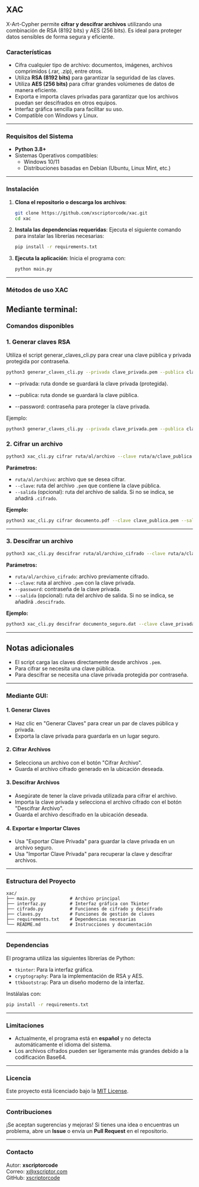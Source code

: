 ## **XAC**

X-Art-Cypher permite **cifrar y descifrar archivos** utilizando una combinación de RSA (8192 bits) y AES (256 bits). Es ideal para proteger datos sensibles de forma segura y eficiente.

### **Características**
- Cifra cualquier tipo de archivo: documentos, imágenes, archivos comprimidos (.rar, .zip), entre otros.
- Utiliza **RSA (8192 bits)** para garantizar la seguridad de las claves.
- Utiliza **AES (256 bits)** para cifrar grandes volúmenes de datos de manera eficiente.
- Exporta e importa claves privadas para garantizar que los archivos puedan ser descifrados en otros equipos.
- Interfaz gráfica sencilla para facilitar su uso.
- Compatible con Windows y Linux.

---

### **Requisitos del Sistema**
- **Python 3.8+**
- Sistemas Operativos compatibles:
  - Windows 10/11
  - Distribuciones basadas en Debian (Ubuntu, Linux Mint, etc.)

---

### **Instalación**
1. **Clona el repositorio o descarga los archivos**:
   ```bash
   git clone https://github.com/xscriptorcode/xac.git
   cd xac
   ```

2. **Instala las dependencias requeridas**:
   Ejecuta el siguiente comando para instalar las librerías necesarias:
   ```bash
   pip install -r requirements.txt
   ```

3. **Ejecuta la aplicación**:
   Inicia el programa con:
   ```bash
   python main.py
   ```

---

### **Métodos de uso XAC**

## Mediante terminal:
### Comandos disponibles


### 1. Generar claves RSA
Utiliza el script generar_claves_cli.py para crear una clave pública y privada protegida por contraseña.

```bash
python3 generar_claves_cli.py --privada clave_privada.pem --publica clave_publica.pem --password tu_contraseña
```
* --privada: ruta donde se guardará la clave privada (protegida).

* --publica: ruta donde se guardará la clave pública.

* --password: contraseña para proteger la clave privada.

Ejemplo:

```bash
python3 generar_claves_cli.py --privada clave_privada.pem --publica clave_publica.pem --password segura123
```


### 2. Cifrar un archivo

```bash
python3 xac_cli.py cifrar ruta/al/archivo --clave ruta/a/clave_publica.pem
```

**Parámetros:**

- `ruta/al/archivo`: archivo que se desea cifrar.
- `--clave`: ruta del archivo `.pem` que contiene la clave pública.
- `--salida` (opcional): ruta del archivo de salida. Si no se indica, se añadirá `.cifrado`.

**Ejemplo:**

```bash
python3 xac_cli.py cifrar documento.pdf --clave clave_publica.pem --salida documento_seguro.dat
```

---

### 3. Descifrar un archivo

```bash
python3 xac_cli.py descifrar ruta/al/archivo_cifrado --clave ruta/a/clave_privada.pem --password contraseña
```

**Parámetros:**

- `ruta/al/archivo_cifrado`: archivo previamente cifrado.
- `--clave`: ruta al archivo `.pem` con la clave privada.
- `--password`: contraseña de la clave privada.
- `--salida` (opcional): ruta del archivo de salida. Si no se indica, se añadirá `.descifrado`.

**Ejemplo:**

```bash
python3 xac_cli.py descifrar documento_seguro.dat --clave clave_privada.pem --password mipassword --salida documento_recuperado.pdf
```

---

## Notas adicionales

- El script carga las claves directamente desde archivos `.pem`.
- Para cifrar se necesita una clave pública.
- Para descifrar se necesita una clave privada protegida por contraseña.

---
### Mediante GUI:

#### **1. Generar Claves**
- Haz clic en "Generar Claves" para crear un par de claves pública y privada.
- Exporta la clave privada para guardarla en un lugar seguro.

#### **2. Cifrar Archivos**
- Selecciona un archivo con el botón "Cifrar Archivo".
- Guarda el archivo cifrado generado en la ubicación deseada.

#### **3. Descifrar Archivos**
- Asegúrate de tener la clave privada utilizada para cifrar el archivo.
- Importa la clave privada y selecciona el archivo cifrado con el botón "Descifrar Archivo".
- Guarda el archivo descifrado en la ubicación deseada.

#### **4. Exportar e Importar Claves**
- Usa "Exportar Clave Privada" para guardar la clave privada en un archivo seguro.
- Usa "Importar Clave Privada" para recuperar la clave y descifrar archivos.

---

### **Estructura del Proyecto**
```
xac/
├── main.py             # Archivo principal
├── interfaz.py         # Interfaz gráfica con Tkinter
├── cifrado.py          # Funciones de cifrado y descifrado
├── claves.py           # Funciones de gestión de claves
├── requirements.txt    # Dependencias necesarias
└── README.md           # Instrucciones y documentación
```

---

### **Dependencias**
El programa utiliza las siguientes librerías de Python:
- `tkinter`: Para la interfaz gráfica.
- `cryptography`: Para la implementación de RSA y AES.
- `ttkbootstrap`: Para un diseño moderno de la interfaz.

Instálalas con:
```bash
pip install -r requirements.txt
```

---

### **Limitaciones**
- Actualmente, el programa está en **español** y no detecta automáticamente el idioma del sistema.
- Los archivos cifrados pueden ser ligeramente más grandes debido a la codificación Base64.

---

### **Licencia**
Este proyecto está licenciado bajo la [MIT License](https://opensource.org/licenses/MIT).

---

### **Contribuciones**
¡Se aceptan sugerencias y mejoras! Si tienes una idea o encuentras un problema, abre un **Issue** o envía un **Pull Request** en el repositorio.

---

### **Contacto**
Autor: **xscriptorcode**  
Correo: [x@xscriptor.com](mailto:x@xscriptor.com)  
GitHub: [xscriptorcode](https://github.com/xscriptorcode)

